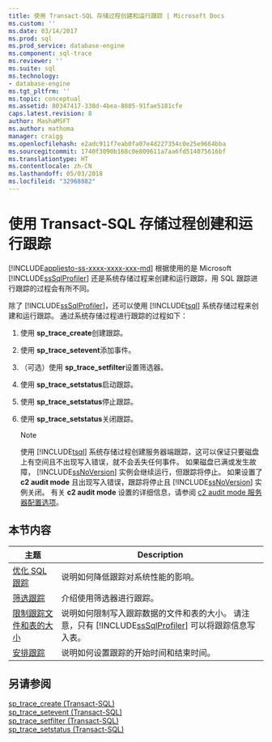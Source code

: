 ```yaml
---
title: 使用 Transact-SQL 存储过程创建和运行跟踪 | Microsoft Docs
ms.custom: ''
ms.date: 03/14/2017
ms.prod: sql
ms.prod_service: database-engine
ms.component: sql-trace
ms.reviewer: ''
ms.suite: sql
ms.technology:
- database-engine
ms.tgt_pltfrm: ''
ms.topic: conceptual
ms.assetid: 80347417-338d-4bea-8885-91fae5181cfe
caps.latest.revision: 8
author: MashaMSFT
ms.author: mathoma
manager: craigg
ms.openlocfilehash: e2adc911f7eab0fa07e4d227354c0e25e9664bba
ms.sourcegitcommit: 1740f3090b168c0e809611a7aa6fd514075616bf
ms.translationtype: HT
ms.contentlocale: zh-CN
ms.lasthandoff: 05/03/2018
ms.locfileid: "32968882"
---
```

# <a name="create-and-run-traces-using-transact-sql-stored-procedures"></a>使用 Transact-SQL 存储过程创建和运行跟踪
[!INCLUDE[appliesto-ss-xxxx-xxxx-xxx-md](../../includes/appliesto-ss-xxxx-xxxx-xxx-md.md)]
  根据使用的是 Microsoft [!INCLUDE[ssSqlProfiler](../../includes/sssqlprofiler-md.md)] 还是系统存储过程来创建和运行跟踪，用 SQL 跟踪进行跟踪的过程会有所不同。  
  
 除了 [!INCLUDE[ssSqlProfiler](../../includes/sssqlprofiler-md.md)]，还可以使用 [!INCLUDE[tsql](../../includes/tsql-md.md)] 系统存储过程来创建和运行跟踪。 通过系统存储过程进行跟踪的过程如下：  
  
1.  使用 **sp_trace_create**创建跟踪。  
  
2.  使用 **sp_trace_setevent**添加事件。  
  
3.  （可选）使用 **sp_trace_setfilter**设置筛选器。  
  
4.  使用 **sp_trace_setstatus**启动跟踪。  
  
5.  使用 **sp_trace_setstatus**停止跟踪。  
  
6.  使用 **sp_trace_setstatus**关闭跟踪。  
  
    > [!NOTE]  
    >  使用 [!INCLUDE[tsql](../../includes/tsql-md.md)] 系统存储过程创建服务器端跟踪，这可以保证只要磁盘上有空间且不出现写入错误，就不会丢失任何事件。 如果磁盘已满或发生故障， [!INCLUDE[ssNoVersion](../../includes/ssnoversion-md.md)] 实例会继续运行，但跟踪将停止。 如果设置了 **c2 audit mode** 且出现写入错误，跟踪将停止且 [!INCLUDE[ssNoVersion](../../includes/ssnoversion-md.md)] 实例关闭。 有关 **c2 audit mode** 设置的详细信息，请参阅 [c2 audit mode 服务器配置选项](../../database-engine/configure-windows/c2-audit-mode-server-configuration-option.md)。  
  
## <a name="in-this-section"></a>本节内容  
  
|主题|Description|  
|-----------|-----------------|  
|[优化 SQL 跟踪](../../relational-databases/sql-trace/optimize-sql-trace.md)|说明如何降低跟踪对系统性能的影响。|  
|[筛选跟踪](../../relational-databases/sql-trace/filter-a-trace.md)|介绍使用筛选器进行跟踪。|  
|[限制跟踪文件和表的大小](../../relational-databases/sql-trace/limit-trace-file-and-table-sizes.md)|说明如何限制写入跟踪数据的文件和表的大小。 请注意，只有 [!INCLUDE[ssSqlProfiler](../../includes/sssqlprofiler-md.md)] 可以将跟踪信息写入表。|  
|[安排跟踪](../../relational-databases/sql-trace/schedule-traces.md)|说明如何设置跟踪的开始时间和结束时间。|  
  
## <a name="see-also"></a>另请参阅  
 [sp_trace_create (Transact-SQL)](../../relational-databases/system-stored-procedures/sp-trace-create-transact-sql.md)   
 [sp_trace_setevent (Transact-SQL)](../../relational-databases/system-stored-procedures/sp-trace-setevent-transact-sql.md)   
 [sp_trace_setfilter (Transact-SQL)](../../relational-databases/system-stored-procedures/sp-trace-setfilter-transact-sql.md)   
 [sp_trace_setstatus (Transact-SQL)](../../relational-databases/system-stored-procedures/sp-trace-setstatus-transact-sql.md)  
  
  
